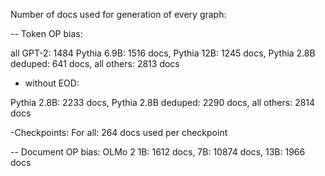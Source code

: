 Number of docs used for generation of every graph:

-- Token OP bias:

all GPT-2: 1484
Pythia 6.9B: 1516 docs,
Pythia 12B: 1245 docs,
Pythia 2.8B deduped: 641 docs,
all others: 2813 docs

- without EOD:

Pythia 2.8B: 2233 docs,
Pythia 2.8B deduped: 2290 docs,
all others: 2814 docs

-Checkpoints:
For all: 264 docs used per checkpoint

-- Document OP bias:
OLMo 2 1B: 1612 docs,
7B: 10874 docs,
13B: 1966 docs

